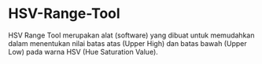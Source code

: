 # HSV-Range-Tool
HSV Range Tool merupakan alat (software) yang dibuat untuk memudahkan dalam menentukan nilai batas atas (Upper High) dan batas bawah (Upper Low) pada warna HSV (Hue Saturation Value).
